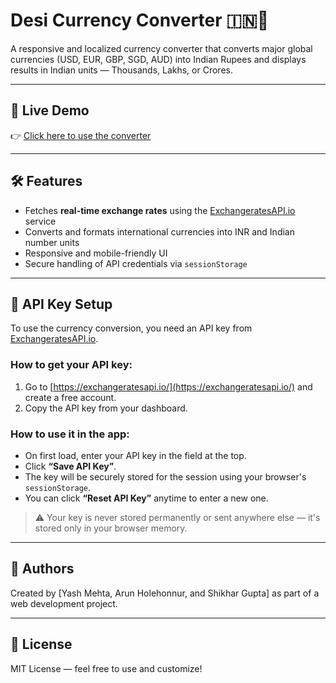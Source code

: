 # Desi Currency Converter 🇮🇳💸

A responsive and localized currency converter that converts major global currencies (USD, EUR, GBP, SGD, AUD) into Indian Rupees and displays results in Indian units — Thousands, Lakhs, or Crores.

---

## 🚀 Live Demo

👉 [Click here to use the converter](https://ym596.github.io/desiconverter/)

---

## 🛠 Features

- Fetches **real-time exchange rates** using the [ExchangeratesAPI.io](https://exchangeratesapi.io/) service
- Converts and formats international currencies into INR and Indian number units
- Responsive and mobile-friendly UI
- Secure handling of API credentials via `sessionStorage`

---

## 🔐 API Key Setup

To use the currency conversion, you need an API key from [ExchangeratesAPI.io](https://exchangeratesapi.io/).

### How to get your API key:
1. Go to [https://exchangeratesapi.io/](https://exchangeratesapi.io/) and create a free account.
2. Copy the API key from your dashboard.

### How to use it in the app:
- On first load, enter your API key in the field at the top.
- Click **“Save API Key”**.
- The key will be securely stored for the session using your browser's `sessionStorage`.
- You can click **“Reset API Key”** anytime to enter a new one.

> ⚠️ Your key is never stored permanently or sent anywhere else — it's stored only in your browser memory.

---

## 🧠 Authors

Created by [Yash Mehta, Arun Holehonnur, and Shikhar Gupta] as part of a web development project.

---

## 📜 License

MIT License — feel free to use and customize!